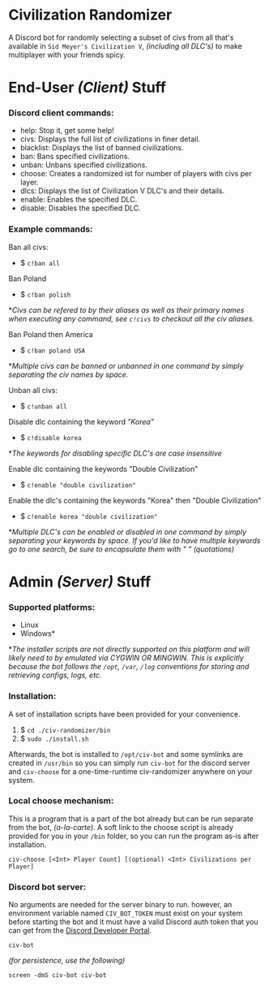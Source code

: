 # Civilization Randomizer

A Discord bot for randomly selecting a subset of civs from all that's available in `Sid Meyer's Civilization V`, *(including all DLC's)* to make multiplayer with your friends spicy.

# End-User *(Client)* Stuff

### Discord client commands:

* help: Stop it, get some help!
* civs: Displays the full list of civilizations in finer detail.
* blacklist: Displays the list of banned civilizations.
* ban: Bans specified civilizations.
* unban: Unbans specified civilizations.
* choose: Creates a randomized ist for <player count> number of players with <civilizations per player> civs per layer.
* dlcs: Displays the list of Civilization V DLC's and their details.
* enable: Enables the specified DLC.
* disable: Disables the specified DLC.

### Example commands:

Ban all civs:
* $ `c!ban all`

Ban Poland
* $ `c!ban polish`

\**Civs can be refered to by their aliases as well as their primary names when executing any command, see `c!civs` to checkout all the civ aliases.*

Ban Poland then America
* $ `c!ban poland USA`

\**Multiple civs can be banned or unbanned in one command by simply separating the civ names by space.*

Unban all civs:
* $ `c!unban all`

Disable dlc containing the keyword *"Korea"*
* $ `c!disable korea`

\**The keywords for disabling specific DLC's are case insensitive*

Enable dlc containing the keywords "Double Civilization"
* $ `c!enable "double civilization"`

Enable the dlc's containing the keywords "Korea" then "Double Civilization"
* $ `c!enable korea "double civilization"`

\**Multiple DLC's can be enabled or disabled in one command by simply separating your keywords by space. If you'd like to have multiple keywords go to one search, be sure to encapsulate them with \" \" (quotations)*

# Admin *(Server)* Stuff

### Supported platforms:

 * Linux
 * Windows*

\**The installer scripts are not directly supported on this platform and will likely need to by emulated via CYGWIN OR MINGWIN. This is explicitly because the bot follows the `/opt`, `/var`, `/log` conventions for storing and retrieving configs, logs, etc.*

### Installation:

A set of installation scripts have been provided for your convenience.

1. $ `cd ./civ-randomizer/bin`
2. $ `sudo ./install.sh`

Afterwards, the bot is installed to `/opt/civ-bot` and some symlinks are created in `/usr/bin` so you can simply run `civ-bot` for the discord server and `civ-choose` for a one-time-runtime civ-randomizer anywhere on your system.

### Local choose mechanism:

This is a program that is a part of the bot already but can be run separate from the bot, *(a-la-carte)*. A soft link to the choose script is already provided for you in your `/bin` folder, so you can run the program as-is after installation.

`civ-choose [<Int> Player Count] [(optional) <Int> Civilizations per Player]`

### Discord bot server:

No arguments are needed for the server binary to run. however, an environment variable named `CIV_BOT_TOKEN` must exist on your system before starting the bot and it must have a valid Discord auth token that you can get from the [Discord Developer Portal](https://discordapp.com/developers/applications/).

`civ-bot`

*(for persistence, use the following)*

`screen -dmS civ-bot civ-bot`
